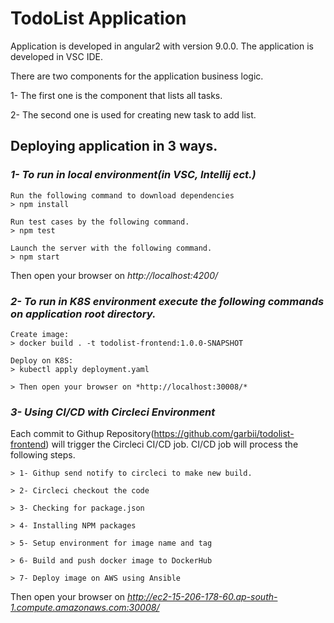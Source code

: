 # TodoList Application

Application is developed in angular2 with version 9.0.0.
The application is developed in VSC IDE.

There are two components for the application business logic.

1- The first one is the component that lists all tasks.

2- The second one is used for creating new task to add list. 

## Deploying application in 3 ways.

### *1- To run in local environment(in VSC, Intellij ect.)*
```
Run the following command to download dependencies
> npm install

Run test cases by the following command.
> npm test

Launch the server with the following command.
> npm start
```
Then open your browser on *http://localhost:4200/*

### *2- To run in K8S environment execute the following commands on application root directory.*
```
Create image:
> docker build . -t todolist-frontend:1.0.0-SNAPSHOT

Deploy on K8S:
> kubectl apply deployment.yaml

> Then open your browser on *http://localhost:30008/*
```

### *3- Using CI/CD with Circleci Environment* 

Each commit to Githup Repository(https://github.com/garbii/todolist-frontend)
will trigger the Circleci CI/CD job. CI/CD job will process the following steps.
```
> 1- Githup send notify to circleci to make new build.

> 2- Circleci checkout the code

> 3- Checking for package.json

> 4- Installing NPM packages

> 5- Setup environment for image name and tag

> 6- Build and push docker image to DockerHub 

> 7- Deploy image on AWS using Ansible
```
Then open your browser on *http://ec2-15-206-178-60.ap-south-1.compute.amazonaws.com:30008/*
